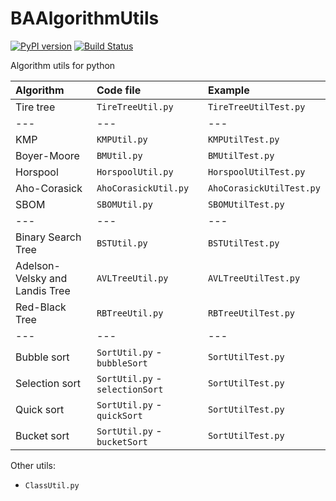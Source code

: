 # BAAlgorithmUtils

[![PyPI version](https://badge.fury.io/py/BAAlgorithmUtils.svg)](https://badge.fury.io/py/BAAlgorithmUtils)
[![Build Status](https://travis-ci.com/BenArvin/BAAlgorithmUtils.svg?branch=master)](https://travis-ci.com/github/BenArvin/BAAlgorithmUtils)

Algorithm utils for python

| Algorithm | Code file | Example |
| :--- | :--- | :--- |
| Tire tree | `TireTreeUtil.py` | `TireTreeUtilTest.py` |
| --- | --- | --- |
| KMP | `KMPUtil.py` | `KMPUtilTest.py` |
| Boyer-Moore | `BMUtil.py` | `BMUtilTest.py` |
| Horspool | `HorspoolUtil.py` | `HorspoolUtilTest.py` |
| Aho-Corasick | `AhoCorasickUtil.py` | `AhoCorasickUtilTest.py` |
| SBOM | `SBOMUtil.py` | `SBOMUtilTest.py` |
| --- | --- | --- |
| Binary Search Tree | `BSTUtil.py` | `BSTUtilTest.py` |
| Adelson-Velsky and Landis Tree | `AVLTreeUtil.py` | `AVLTreeUtilTest.py` |
| Red-Black Tree | `RBTreeUtil.py` | `RBTreeUtilTest.py` |
| --- | --- | --- |
| Bubble sort | `SortUtil.py` - `bubbleSort` | `SortUtilTest.py` |
| Selection sort | `SortUtil.py` - `selectionSort` | `SortUtilTest.py` |
| Quick sort | `SortUtil.py` - `quickSort` | `SortUtilTest.py` |
| Bucket sort | `SortUtil.py` - `bucketSort` | `SortUtilTest.py` |

Other utils:

- `ClassUtil.py`